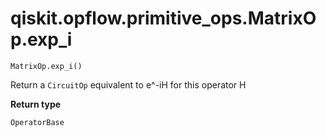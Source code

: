 # qiskit.opflow\.primitive\_ops.MatrixOp.exp\_i

`MatrixOp.exp_i()`

Return a `CircuitOp` equivalent to e^-iH for this operator H

**Return type**

`OperatorBase`
